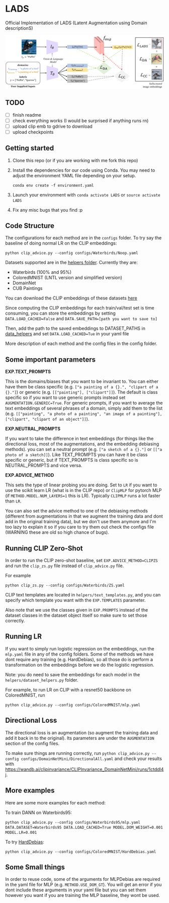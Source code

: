 # LADS
Official Implementation of LADS (Latent Augmentation using Domain descriptionS)

![LADS method overview.](figs/lads-method-2-1.png "LADS method overview")


## TODO

- [ ] finish readme
- [ ] check everything works (I would be surprised if anything runs rn)
- [ ] upload clip emb to gdrive to download
- [ ] upload checkpoints

## Getting started

1. Clone this repo (or if you are working with me fork this repo)

2. Install the dependencies for our code using Conda. You may need to adjust the environment YAML file depending on your setup.

    ```
    conda env create -f environment.yaml
    ```
3. Launch your environment with `conda activate LADS` or `source activate LADS`

4. Fix any misc bugs that you find :p

## Code Structure 
The configurations for each method are in the `configs` folder. To try say the baseline of doing normal LR on the CLIP embeddings:
```
python clip_advice.py --config configs/Waterbirds/Noop.yaml
```

Datasets supported are in the [helpers folder](./helpers/data_helpers.py). Currently they are:
* Waterbirds (100% and 95%)
* ColoredMNIST (LNTL version and simplified version)
* DomainNet
* CUB Paintings

You can download the CLIP embeddings of these datasets [here](https://drive.google.com/drive/folders/1ItjhX7RPfQ6fQQk6_bEYJPewnkVdcfOC?usp=sharing)

Since computing the CLIP embeddings for each train/val/test set is time consuming, you can store the embeddings by setting `DATA.LOAD_CACHED=False` and `DATA.SAVE_PATH=[path you want to save to]`

Then, add the path to the saved embeddings to DATASET_PATHS in [data_helpers](./helpers/data_helpers.py) and set `DATA.LOAD_CACHED=Tue` in your yaml file

More description of each method and the config files in the config folder. 

## Some important parameters
**EXP.TEXT_PROMPTS**

This is the domains/biases that you want to be invariant to. You can either have them be class specific (e.g. `["a painting of a {}.", "clipart of a {}."]`) or generic (e.g. `[["painting"], ["clipart"]]`). The default is class specific so if you want to use generic prompts instead set `AUGMENTATION.GENERIC=True`. For generic prompts, if you want to average the text embeddings of several phrases of a domain, simply add them to the list (e.g. `[["painting", "a photo of a painting", "an image of a painting"], ["clipart", "clipart of an object"]]`).

**EXP.NEUTRAL_PROMPTS**

If you want to take the difference in text embeddings (for things like the directional loss, most of the augmentations, and the embedding debiasing methods). you can set a neutral prompt (e.g. `["a sketch of a {}."]` or `[["a photo of a sketch]]`). Like TEXT_PROMPTS you can have it be class specific or generic, but if TEXT_PROMPTS is class specific so is NEUTRAL_PROMPTS and vice versa.

**EXP.ADVICE_METHOD**

This sets the type of linear probing you are doing. Set to `LR` if you want to use the scikit learn LR (what is in the CLIP repo) or `ClipMLP` for pytorch MLP (if `METHOD.MODEL.NUM_LAYERS=1` this is LR). Typically `CLIPMLP` runs a lot faster than `LR`.

You can also set the advice method to one of the debiasing methods (different from augmentations in that we augment the training data and dont add in the original training data), but we don't use them anymore and I'm too lazy to explain it so if you care to try them out check the configs file (WARNING these are old so high chance of bugs).

## Running CLIP Zero-Shot
In order to run the CLIP zero-shot baseline, set `EXP.ADVICE_METHOD=CLIPZS` and run the `clip_zs.py` file instead of `clip_advice.py` file. 

For example
```
python clip_zs.py --config configs/Waterbirds/ZS.yaml
```

CLIP text templates are located in `helpers/text_templates.py`, and you can specify which template you want with the `EXP.TEMPLATES` parameter. 

Also note that we use the classes given in `EXP.PROMPTS` instead of the dataset classes in the dataset object itself so make sure to set those correctly.

## Running LR

If you want to simply run logistic regression on the embeddings, run the `mlp.yaml` file in any of the config folders. Some of the methods we have dont require any training (e.g. HardDebias), so all those do is perform a transformation on the embeddings before we do the logistic regression. 

Note: you do need to save the embeddings for each model in the `helpers/dataset_helpers.py` folder.

For example, to run LR on CLIP with a resnet50 backbone on ColoredMNIST, run
```
python clip_advice.py --config configs/ColoredMNIST/mlp.yaml
```

## Directional Loss
The directional loss is an augmentation (so augment the training data and add it back in to the original). Its parameters are under the `AUGMENTATION` section of the config files. 

To make sure things are running correctly, run
`python clip_advice.py --config configs/DomainNetMini/DirectionalAll.yaml`
and check your results with https://wandb.ai/clipinvariance/CLIPInvariance_DomainNetMini/runs/1ctddl4j. 

## More examples
Here are some more examples for each method:

To train DANN on Waterbirds95:
``` 
python clip_advice.py --config configs/Waterbirds95/mlp.yaml DATA.DATASET=Waterbirds95 DATA.LOAD_CACHED=True MODEL.DOM_WEIGHT=0.001 MODEL.LR=0.001
```

To try [HardDebias](https://arxiv.org/pdf/1607.06520.pdf):
```
python clip_advice.py --config configs/ColoredMNIST/HardDebias.yaml
```

## Some Small things

In order to reuse code, some of the arguments for MLPDebias are required in the yaml file for MLP (e.g. `METHOD.USE_DOM_GT`). You will get an error if you dont include these arguments in your yaml file but you can set them however you want if you are training the MLP baseline, they wont be used. 
